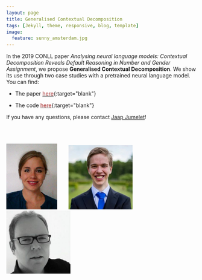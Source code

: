 ```yaml
---
layout: page
title: Generalised Contextual Decomposition
tags: [Jekyll, theme, responsive, blog, template]
image: 
  feature: sunny_amsterdam.jpg
---
```


In the 2019 CONLL paper *Analysing neural language models: Contextual Decomposition Reveals Default Reasoning in Number and Gender Assignment*, we propose <b>Generalised Contextual Decomposition</b>. 
We show its use through two case studies with a pretrained neural language model. You can find:

* The paper [<font color="brown">here</font>](https://arxiv.org/pdf/1909.08975.pdf){:target="blank"}

* The code [<font color="brown">here</font>](https://github.com/i-machine-think/gcd4lm){:target="blank"}

If you have any questions, please contact [Jaap Jumelet](mailto:jumeletjaap@gmail.com)!  

<br>
<br>

<img src="/images/DHupkes.jpg" width="135"> &emsp; &nbsp;
<img src="/collaborators/jaap.jpeg" width="170"> &emsp; &nbsp;
<img src="/collaborators/jelle.png" width="170">

